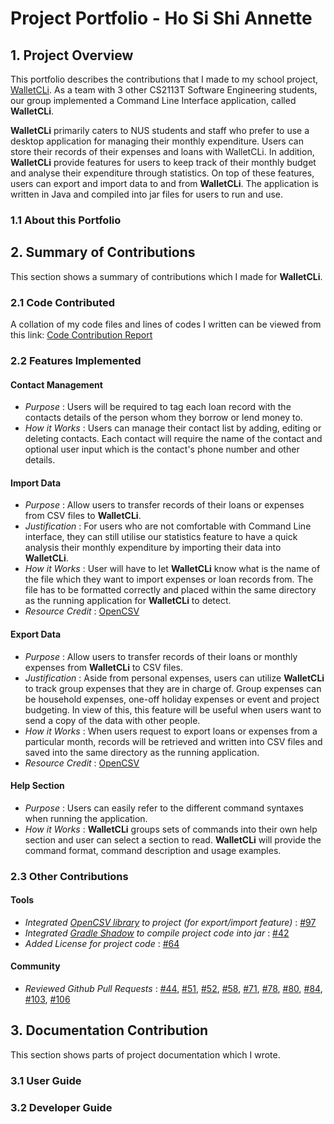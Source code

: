 # Project Portfolio - Ho Si Shi Annette
## 1. Project Overview
This portfolio describes the contributions that I made to my school project, [WalletCLi](https://github.com/AY1920S1-CS2113T-W17-2/main).  As a team with 3 other CS2113T Software Engineering students, our group implemented a Command Line Interface application, called **WalletCLi**. 

**WalletCLi** primarily caters to NUS students and staff who prefer to use a desktop application for managing their monthly expenditure. Users can store their records of their expenses and loans with WalletCLi. In addition, **WalletCLi** provide features for users to keep track of their monthly budget and analyse their expenditure through statistics. On top of these features, users can export and import data to and from **WalletCLi**. The application is written in Java and compiled into jar files for users to run and use.
### 1.1 About this Portfolio
## 2. Summary of Contributions
This section shows a summary of contributions which I made for **WalletCLi**.
### 2.1 Code Contributed
A collation of my code files and lines of codes I written can be viewed from this link:
[Code Contribution Report](https://nuscs2113-ay1920s1.github.io/dashboard/#=undefined&search=Xdecosee)
### 2.2 Features Implemented
#### Contact Management
* _Purpose_ : Users will be required to tag each loan record with the contacts details of the person whom they borrow or lend money to. 
* _How it Works_ : Users can manage their contact list by adding, editing or deleting contacts. Each contact will require the name of the contact and optional user input which is the contact's phone number and other details.
#### Import Data
* _Purpose_ : Allow users to transfer records of their loans or expenses from CSV files to **WalletCLi**. 
* _Justification_ : For users who are not comfortable with Command Line interface, they can still utilise our statistics feature to have a quick analysis their monthly expenditure by importing their data into **WalletCLi**.
* _How it Works_ : User will have to let **WalletCLi** know what is the name of the file which they want to import expenses or loan records from. The file has to be formatted correctly and placed within the same directory as the running application for **WalletCLi** to detect.
* _Resource Credit_ : [OpenCSV](http://opencsv.sourceforge.net/)
#### Export Data
* _Purpose_ : Allow users to transfer records of their loans or monthly expenses from **WalletCLi** to CSV files.
* _Justification_ : Aside from personal expenses, users can utilize **WalletCLi** to track group expenses that they are in charge of. Group expenses can be household expenses, one-off holiday expenses or event and project budgeting. In view of this, this feature will be useful when users want to send a copy of the data with other people.
* _How it Works_ : When users request to export loans or expenses from a particular month, records will be retrieved and written into CSV files and saved into the same directory as the running application.
* _Resource Credit_ : [OpenCSV](http://opencsv.sourceforge.net/)
#### Help Section
* _Purpose_ : Users can easily refer to the different command syntaxes when running the application.
* _How it Works_ :  **WalletCLi** groups sets of commands into their own help section and user can select a section to read. **WalletCLi** will provide the command format, command description and usage examples.
### 2.3 Other Contributions
#### Tools
* _Integrated [OpenCSV library](http://opencsv.sourceforge.net/) to project (for export/import feature)_ : [#97](https://github.com/AY1920S1-CS2113T-W17-2/main/pull/97)
* _Integrated [Gradle Shadow](https://github.com/johnrengelman/shadow) to compile project code into jar_ : [#42](https://github.com/AY1920S1-CS2113T-W17-2/main/pull/42)
* _Added License for project code_ : [#64](https://github.com/AY1920S1-CS2113T-W17-2/main/pull/64)
#### Community
* _Reviewed Github Pull Requests_ : [#44](https://github.com/AY1920S1-CS2113T-W17-2/main/pull/44), [#51](https://github.com/AY1920S1-CS2113T-W17-2/main/pull/51), [#52](https://github.com/AY1920S1-CS2113T-W17-2/main/pull/52), [#58](https://github.com/AY1920S1-CS2113T-W17-2/main/pull/58), [#71](https://github.com/AY1920S1-CS2113T-W17-2/main/pull/71), [#78](https://github.com/AY1920S1-CS2113T-W17-2/main/pull/78), [#80](https://github.com/AY1920S1-CS2113T-W17-2/main/pull/80), [#84](https://github.com/AY1920S1-CS2113T-W17-2/main/pull/84), [#103](https://github.com/AY1920S1-CS2113T-W17-2/main/pull/103), [#106](https://github.com/AY1920S1-CS2113T-W17-2/main/pull/106)
## 3. Documentation Contribution
This section shows parts of project documentation which I wrote.
### 3.1 User Guide

### 3.2 Developer Guide
